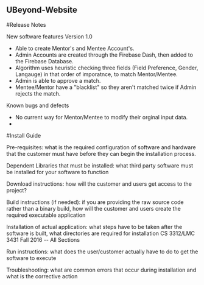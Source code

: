 UBeyond-Website
---------------------
   
#Release Notes

New software features
Version 1.0
- Able to create Mentor's and Mentee Account's.
- Admin Accounts are created through the Firebase Dash, then added to the Firebase Database.
- Algorithm uses heuristic checking three fields (Field Preference, Gender, Langauge) in that order of imporatnce, to match Mentor/Mentee.
- Admin is able to approve a match. 
- Mentee/Mentor have a "blacklist" so they aren't matched twice if Admin rejects the match.

Known bugs and defects
- No current way for Mentor/Mentee to modify their orginal input data. 
- 

#Install Guide

Pre-requisites: what is the required configuration of software and hardware that
the customer must have before they can begin the installation process.

Dependent Libraries that must be installed: what third party software must be
installed for your software to function

Download instructions: how will the customer and users get access to the project?

Build instructions (if needed): if you are providing the raw source code rather
than a binary build, how will the customer and users create the required
executable application

Installation of actual application: what steps have to be taken after the software is
built, what directories are required for installation
CS 3312/LMC 3431
Fall 2016 -- All Sections

Run instructions: what does the user/customer actually have to do to get the
software to execute

Troubleshooting: what are common errors that occur during installation and
what is the corrective action
